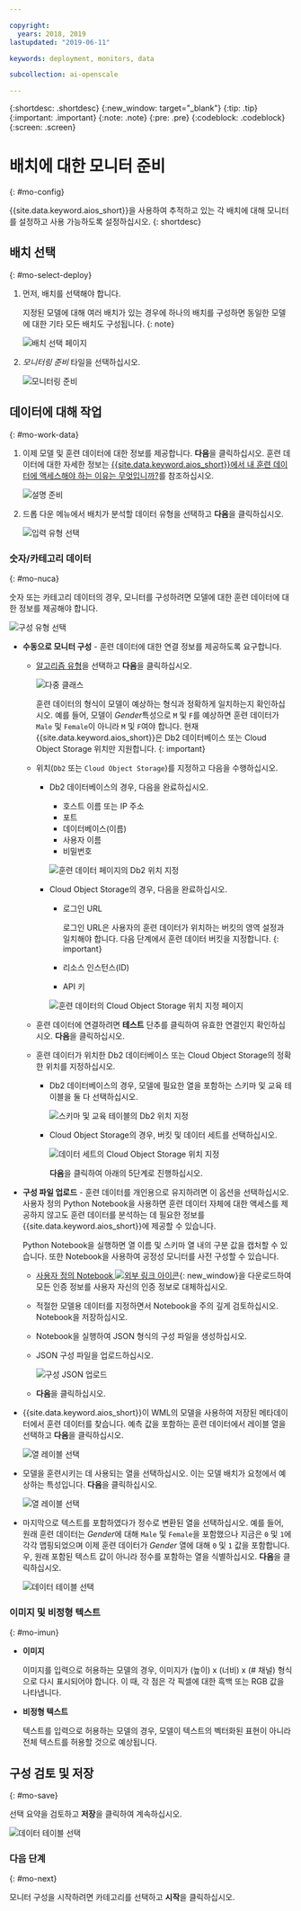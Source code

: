 ```yaml
---

copyright:
  years: 2018, 2019
lastupdated: "2019-06-11"

keywords: deployment, monitors, data

subcollection: ai-openscale

---
```


{:shortdesc: .shortdesc}
{:new_window: target="_blank"}
{:tip: .tip}
{:important: .important}
{:note: .note}
{:pre: .pre}
{:codeblock: .codeblock}
{:screen: .screen}

# 배치에 대한 모니터 준비
{: #mo-config}

{{site.data.keyword.aios_short}}을 사용하여 추적하고 있는 각 배치에 대해 모니터를 설정하고 사용 가능하도록 설정하십시오.
{: shortdesc}

## 배치 선택
{: #mo-select-deploy}

1.  먼저, 배치를 선택해야 합니다.

    지정된 모델에 대해 여러 배치가 있는 경우에 하나의 배치를 구성하면 동일한 모델에 대한 기타 모든 배치도 구성됩니다.
    {: note}

    ![배치 선택 페이지](images/config-select-deploy.png)

1.  *모니터링 준비* 타일을 선택하십시오.

    ![모니터링 준비](images/config-prep-monitor.png)

## 데이터에 대해 작업
{: #mo-work-data}

1.  이제 모델 및 훈련 데이터에 대한 정보를 제공합니다. **다음**을 클릭하십시오. 훈련 데이터에 대한 자세한 정보는 [{{site.data.keyword.aios_short}}에서 내 훈련 데이터에 액세스해야 하는 이유는 무엇입니까?](/docs/services/ai-openscale?topic=ai-openscale-trainingdata#trainingdata)를 참조하십시오.

    ![설명 준비](images/config-what-monitor.png)

1.  드롭 다운 메뉴에서 배치가 분석할 데이터 유형을 선택하고 **다음**을 클릭하십시오.

    ![입력 유형 선택](images/config-input-monitor.png)

### 숫자/카테고리 데이터
{: #mo-nuca}

숫자 또는 카테고리 데이터의 경우, 모니터를 구성하려면 모델에 대한 훈련 데이터에 대한 정보를 제공해야 합니다.

  ![구성 유형 선택](images/config-manual-monitor.png)

- **수동으로 모니터 구성** - 훈련 데이터에 대한 연결 정보를 제공하도록 요구합니다.

    - [알고리즘 유형](/docs/services/ai-openscale?topic=ai-openscale-acc-monitor#acc-understand)을 선택하고 **다음**을 클릭하십시오.

      ![다중 클래스](images/multiclass.png)

      훈련 데이터의 형식이 모델이 예상하는 형식과 정확하게 일치하는지 확인하십시오. 예를 들어, 모델이 *Gender*특성으로 `M` 및 `F`를 예상하면 훈련 데이터가 `Male` 및 `Female`이 아니라 `M` 및 `F`여야 합니다. 현재 {{site.data.keyword.aios_short}}은 Db2 데이터베이스 또는 Cloud Object Storage 위치만 지원합니다.
        {: important}

    - 위치(`Db2` 또는 `Cloud Object Storage`)를 지정하고 다음을 수행하십시오.

        - Db2 데이터베이스의 경우, 다음을 완료하십시오.

            - 호스트 이름 또는 IP 주소
            - 포트
            - 데이터베이스(이름)
            - 사용자 이름
            - 비밀번호

            ![훈련 데이터 페이지의 Db2 위치 지정](images/config-train-db2-monitor.png)

        - Cloud Object Storage의 경우, 다음을 완료하십시오.

            - 로그인 URL

              로그인 URL은 사용자의 훈련 데이터가 위치하는 버킷의 영역 설정과 일치해야 합니다. 다음 단계에서 훈련 데이터 버킷을 지정합니다.
              {: important}

            - 리소스 인스턴스(ID)
            - API 키

            ![훈련 데이터의 Cloud Object Storage 위치 지정 페이지](images/config-train-cos-monitor.png)

    - 훈련 데이터에 연결하려면 **테스트** 단추를 클릭하여 유효한 연결인지 확인하십시오. **다음**을 클릭하십시오.

    - 훈련 데이터가 위치한 Db2 데이터베이스 또는 Cloud Object Storage의 정확한 위치를 지정하십시오.

        - Db2 데이터베이스의 경우, 모델에 필요한 열을 포함하는 스키마 및 교육 테이블을 둘 다 선택하십시오.

          ![스키마 및 교육 테이블의 Db2 위치 지정](images/fair-config-table-db2.png)

        - Cloud Object Storage의 경우, 버킷 및 데이터 세트를 선택하십시오.

          ![데이터 세트의 Cloud Object Storage 위치 지정](images/fair-config-dset-cos.png)

          **다음**을 클릭하여 아래의 5단계로 진행하십시오.

- **구성 파일 업로드** - 훈련 데이터를 개인용으로 유지하려면 이 옵션을 선택하십시오. 사용자 정의 Python Notebook을 사용하면 훈련 데이터 자체에 대한 액세스를 제공하지 않고도 훈련 데이터를 분석하는 데 필요한 정보를 {{site.data.keyword.aios_short}}에 제공할 수 있습니다.

  Python Notebook을 실행하면 열 이름 및 스키마 열 내의 구분 값을 캡처할 수 있습니다. 또한 Notebook을 사용하여 공정성 모니터를 사전 구성할 수 있습니다.

    - [사용자 정의 Notebook ![외부 링크 아이콘](../../icons/launch-glyph.svg "외부 링크 아이콘")](https://github.com/IBM-Watson/aios-data-distribution/blob/master/training_statistics_notebook.ipynb){: new_window}을 다운로드하여 모든 인증 정보를 사용자 자신의 인증 정보로 대체하십시오.

    - 적절한 모델용 데이터를 지정하면서 Notebook을 주의 깊게 검토하십시오. Notebook을 저장하십시오.

    - Notebook을 실행하여 JSON 형식의 구성 파일을 생성하십시오.

    - JSON 구성 파일을 업로드하십시오.

        ![구성 JSON 업로드](images/config-json-monitor.png)

    - **다음**을 클릭하십시오.

- {{site.data.keyword.aios_short}}이 WML의 모델을 사용하여 저장된 메타데이터에서 훈련 데이터를 찾습니다. 예측 값을 포함하는 훈련 데이터에서 레이블 열을 선택하고 **다음**을 클릭하십시오.

  ![열 레이블 선택](images/fair-config-column.png)

- 모델을 훈련시키는 데 사용되는 열을 선택하십시오. 이는 모델 배치가 요청에서 예상하는 특성입니다. **다음**을 클릭하십시오.

    ![열 레이블 선택](images/explain-select-column.png)

- 마지막으로 텍스트를 포함하였다가 정수로 변환된 열을 선택하십시오. 예를 들어, 원래 훈련 데이터는 *Gender*에 대해 `Male` 및 `Female`을 포함했으나 지금은 `0` 및 `1`에 각각 맵핑되었으며 이제 훈련 데이터가 *Gender* 열에 대해 `0` 및 `1` 값을 포함합니다. 우, 원래 포함된 텍스트 값이 아니라 정수를 포함하는 열을 식별하십시오. **다음**을 클릭하십시오.

    ![데이터 테이블 선택](images/explain-text-column.png)

### 이미지 및 비정형 텍스트
{: #mo-imun}

- **이미지**

  이미지를 입력으로 허용하는 모델의 경우, 이미지가 (높이) x (너비) x (# 채널) 형식으로 다시 표시되어야 합니다. 이 때, 각 점은 각 픽셀에 대한 흑백 또는 RGB 값을 나타냅니다.

- **비정형 텍스트**

   텍스트를 입력으로 허용하는 모델의 경우, 모델이 텍스트의 벡터화된 표현이 아니라 전체 텍스트를 허용할 것으로 예상됩니다.

## 구성 검토 및 저장
{: #mo-save}

선택 요약을 검토하고 **저장**을 클릭하여 계속하십시오.

  ![데이터 테이블 선택](images/config-summary-monitor.png)

### 다음 단계
{: #mo-next}

모니터 구성을 시작하려면 카테고리를 선택하고 **시작**을 클릭하십시오.
